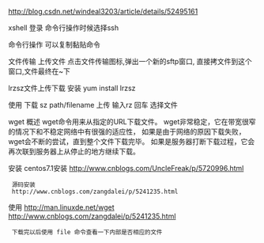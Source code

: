 




http://blog.csdn.net/windeal3203/article/details/52495161


xshell
登录
    命令行操作时候选择ssh

命令行操作
    可以复制黏贴命令

文件传输
    上传文件 
     点击文件传输图标,弹出一个新的sftp窗口,
     直接拷文件到这个窗口,文件最终在~下
     
     
     
lrzsz文件上传下载
安装
    yum install lrzsz

使用
    下载
        sz path/filename 
    上传
        输入rz 
        回车
        选择文件
        
        
 wget
 概述
     wget命令用来从指定的URL下载文件。
     wget非常稳定，它在带宽很窄的情况下和不稳定网络中有很强的适应性，
     如果是由于网络的原因下载失败，wget会不断的尝试，直到整个文件下载完毕。
     如果是服务器打断下载过程，它会再次联到服务器上从停止的地方继续下载。
 
 安装
     centos7.1安装
     http://www.cnblogs.com/UncleFreak/p/5720996.html
 
     源码安装
     http://www.cnblogs.com/zangdalei/p/5241235.html
 
 使用
     http://man.linuxde.net/wget
     http://www.cnblogs.com/zangdalei/p/5241235.html
 
     下载完以后使用 file 命令查看一下内部是否相应的文件            